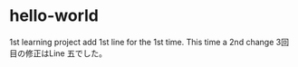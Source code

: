 # hello-world
1st learning project
add 1st line for the 1st time.
This time a 2nd change
3回目の修正はLine 五でした。

